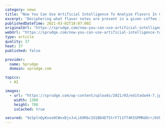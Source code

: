 ```yaml
---
category: news
title: "Now You Can Use Artificial Intelligence To Analyze Flavors In Coffee"
excerpt: "Deciphering what flavor notes are present in a given coffee is more art than science. Tasters spend hours upon hours training their palates, translating the sensory information through the lens of past (highly subjective) flavor experiences to arrive at descriptors that best align with the original sensory input."
publishedDateTime: 2021-03-02T18:07:00Z
originalUrl: "https://sprudge.com/now-you-can-use-artificial-intelligence-to-analyze-flavors-in-coffee-175727.html"
webUrl: "https://sprudge.com/now-you-can-use-artificial-intelligence-to-analyze-flavors-in-coffee-175727.html"
type: article
quality: 37
heat: 37
published: false

provider:
  name: Sprudge
  domain: sprudge.com

topics:
  - AI

images:
  - url: "https://sprudge.com/wp-content/uploads/2021/03/editada44-7.jpg"
    width: 1380
    height: 780
    isCached: true

secured: "9zSplnQyKvox0CWvxDjvJvLi69RbcIO1BD4ET5trF711fT4K5SPMRdOrr/bVk93oyyO0YmVf6QJpw0+vtMzOW/LJfU0P1GneCPzF2xfW2uFJFmNW02qm0DYhEkWoF8jupnONhbqgBT7egeCTQM2dm/gPKakQ/qWx+bjyBTjQd3CzkRnEUdG3B42sjn5TTckOmqH+yLBgiDNxDqMwInxZED9br9+tp20w7oJuOhdtSC8Z2Faydm+e4M/3YiHGqF7pt5MFvUdk/xGw5tE5cPQ4bk2kqTwJRiSJSS34y+K1URLTPl7wFW8zFJc0SSetQPKAXSf3EM2Wdm6J/UwP1OsDrKYu8XRs4UkfsOX5ZQgj7pM=;webodWFKli3j97RT/h01Qg=="
---
```



